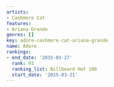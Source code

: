 ```yaml
---
artists:
- Cashmere Cat
features:
- Ariana Grande
genres: []
key: adore-cashmere-cat-ariana-grande
name: Adore
rankings:
- end_date: '2015-03-27'
  rank: 93
  ranking_list: Billboard Hot 100
  start_date: '2015-03-21'
---
```


